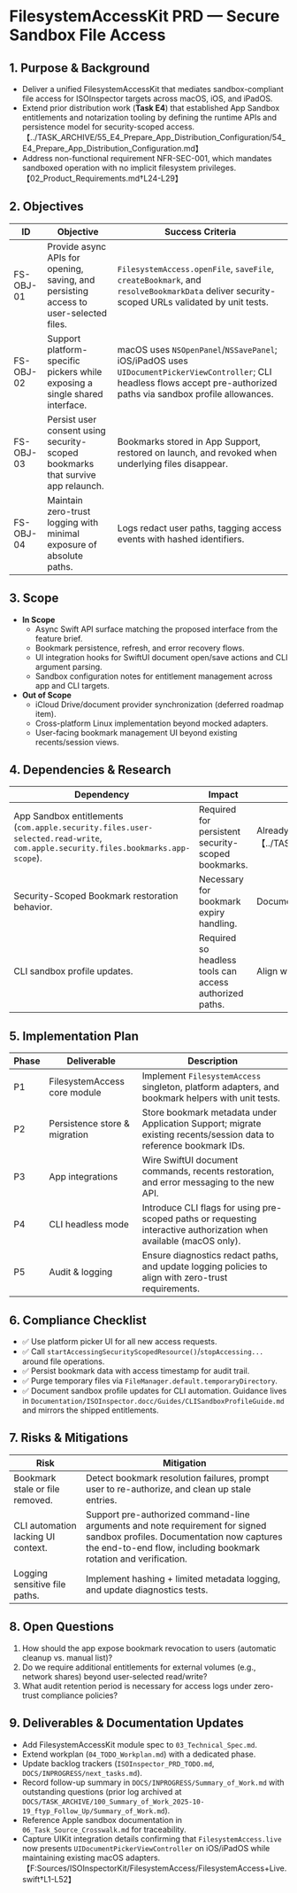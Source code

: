 # FilesystemAccessKit PRD — Secure Sandbox File Access

## 1. Purpose & Background
- Deliver a unified FilesystemAccessKit that mediates sandbox-compliant file access for ISOInspector targets across macOS, iOS, and iPadOS.
- Extend prior distribution work (**Task E4**) that established App Sandbox entitlements and notarization tooling by defining the runtime APIs and persistence model for security-scoped access.【../TASK_ARCHIVE/55_E4_Prepare_App_Distribution_Configuration/54_E4_Prepare_App_Distribution_Configuration.md】
- Address non-functional requirement NFR-SEC-001, which mandates sandboxed operation with no implicit filesystem privileges.【02_Product_Requirements.md†L24-L29】

## 2. Objectives
| ID | Objective | Success Criteria |
|----|-----------|------------------|
| FS-OBJ-01 | Provide async APIs for opening, saving, and persisting access to user-selected files. | `FilesystemAccess.openFile`, `saveFile`, `createBookmark`, and `resolveBookmarkData` deliver security-scoped URLs validated by unit tests. |
| FS-OBJ-02 | Support platform-specific pickers while exposing a single shared interface. | macOS uses `NSOpenPanel`/`NSSavePanel`; iOS/iPadOS uses `UIDocumentPickerViewController`; CLI headless flows accept pre-authorized paths via sandbox profile allowances. |
| FS-OBJ-03 | Persist user consent using security-scoped bookmarks that survive app relaunch. | Bookmarks stored in App Support, restored on launch, and revoked when underlying files disappear. |
| FS-OBJ-04 | Maintain zero-trust logging with minimal exposure of absolute paths. | Logs redact user paths, tagging access events with hashed identifiers. |

## 3. Scope
- **In Scope**
  - Async Swift API surface matching the proposed interface from the feature brief.
  - Bookmark persistence, refresh, and error recovery flows.
  - UI integration hooks for SwiftUI document open/save actions and CLI argument parsing.
  - Sandbox configuration notes for entitlement management across app and CLI targets.
- **Out of Scope**
  - iCloud Drive/document provider synchronization (deferred roadmap item).
  - Cross-platform Linux implementation beyond mocked adapters.
  - User-facing bookmark management UI beyond existing recents/session views.

## 4. Dependencies & Research
| Dependency | Impact | Notes |
|------------|--------|-------|
| App Sandbox entitlements (`com.apple.security.files.user-selected.read-write`, `com.apple.security.files.bookmarks.app-scope`). | Required for persistent security-scoped bookmarks. | Already provisioned via Task E4 distribution deliverables; verify profiles remain current.【../TASK_ARCHIVE/55_E4_Prepare_App_Distribution_Configuration/54_E4_Prepare_App_Distribution_Configuration.md】 |
| Security-Scoped Bookmark restoration behavior. | Necessary for bookmark expiry handling. | Document testing guidance; capture Apple docs references (Security Scoped Bookmarks, UIDocumentPicker). |
| CLI sandbox profile updates. | Required so headless tools can access authorized paths. | Align with packaging tasks tracked in `DOCS/INPROGRESS/next_tasks.md`. |

## 5. Implementation Plan
| Phase | Deliverable | Description |
|-------|-------------|-------------|
| P1 | FilesystemAccess core module | Implement `FilesystemAccess` singleton, platform adapters, and bookmark helpers with unit tests. |
| P2 | Persistence store & migration | Store bookmark metadata under Application Support; migrate existing recents/session data to reference bookmark IDs. |
| P3 | App integrations | Wire SwiftUI document commands, recents restoration, and error messaging to the new API. |
| P4 | CLI headless mode | Introduce CLI flags for using pre-scoped paths or requesting interactive authorization when available (macOS only). |
| P5 | Audit & logging | Ensure diagnostics redact paths, and update logging policies to align with zero-trust requirements. |

## 6. Compliance Checklist
- ✅ Use platform picker UI for all new access requests.
- ✅ Call `startAccessingSecurityScopedResource()`/`stopAccessing...` around file operations.
- ✅ Persist bookmark data with access timestamp for audit trail.
- ✅ Purge temporary files via `FileManager.default.temporaryDirectory`.
- ✅ Document sandbox profile updates for CLI automation. Guidance lives in `Documentation/ISOInspector.docc/Guides/CLISandboxProfileGuide.md` and mirrors the shipped entitlements.

## 7. Risks & Mitigations
| Risk | Mitigation |
|------|------------|
| Bookmark stale or file removed. | Detect bookmark resolution failures, prompt user to re-authorize, and clean up stale entries. |
| CLI automation lacking UI context. | Support pre-authorized command-line arguments and note requirement for signed sandbox profiles. Documentation now captures the end-to-end flow, including bookmark rotation and verification. |
| Logging sensitive file paths. | Implement hashing + limited metadata logging, and update diagnostics tests. |

## 8. Open Questions
1. How should the app expose bookmark revocation to users (automatic cleanup vs. manual list)?
2. Do we require additional entitlements for external volumes (e.g., network shares) beyond user-selected read/write?
3. What audit retention period is necessary for access logs under zero-trust compliance policies?

## 9. Deliverables & Documentation Updates
- Add FilesystemAccessKit module spec to `03_Technical_Spec.md`.
- Extend workplan (`04_TODO_Workplan.md`) with a dedicated phase.
- Update backlog trackers (`ISOInspector_PRD_TODO.md`, `DOCS/INPROGRESS/next_tasks.md`).
- Record follow-up summary in `DOCS/INPROGRESS/Summary_of_Work.md` with outstanding questions (prior log archived at `DOCS/TASK_ARCHIVE/100_Summary_of_Work_2025-10-19_ftyp_Follow_Up/Summary_of_Work.md`).
- Reference Apple sandbox documentation in `06_Task_Source_Crosswalk.md` for traceability.
- Capture UIKit integration details confirming that `FilesystemAccess.live` now presents `UIDocumentPickerViewController` on iOS/iPadOS while maintaining existing macOS adapters.【F:Sources/ISOInspectorKit/FilesystemAccess/FilesystemAccess+Live.swift†L1-L52】
